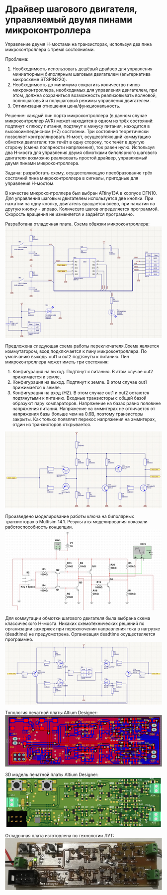 # Драйвер шагового двигателя, управляемый двумя пинами микроконтроллера
Управление двумя H-мостами на транзисторах, используя два пина микроконтроллера с тремя состояниями.

Проблема: 
1. Необходимость использовать дешёвый драйвер для управления миниатюрным биполярным шаговым двигателем (альтернатива микросхеме STSPIN220).
2. Необходимость до минимума сократить количество пинов микроконтроллера, необходимых для управления двигателем, при этом, должна сохраниться возможность реализовывать волновой, полношаговый и полушаговый режимы управления двигателем.
3. Оптимизация отношения цена/функциональность.

Решение: каждый пин порта микроконтроллера (в данном случае микроконтроллер AVR) может находится в одном из трёх состояний: подтянут к плюсу питания, подтянут к минусу питания, находится в высокоимпедансном (HZ) состоянии. Три состояния теоретически позволяет контроллировать Н-мост, осущесвтляющий коммутацию обмотки двигателя: ток течёт в одну сторону, ток течёт в другую сторону (смена полярности напряжения), ток равен нулю. Используя два Н-моста для управления двумя обмотками биполярного шагового двигателя возможно реализовать простой драйвер, управляемый двумя пинами микроконтроллера.

Задача: разработать схему, осуществляющую преобразование трёх состояний пина микроконтроллера в сигналы, пригодные для управления Н-мостом.

В качестве микроконтроллера был выбран ATtiny13A в корпусе DFN10. Для управления шаговым двигателем используется две кнопки. При нажатии на одну кнопку, двигатель вращается влево, при нажатии на другую кнопку - вправо. Количесвто шагов определяется программой. Скорость вращения не изменяется и задаётся программно.

Разработана отладочная плата. Схема обвязки микроконтроллера:
![Схема обвязки контроллера](https://github.com/ArtemMechanik/step-motor-driver-from-tow-MCU-pins/blob/728c46927e7084a70d6689771b289ed3af0d1047/source/%D0%A1%D1%85%D0%B5%D0%BC%D0%B0%20%D0%BE%D0%B1%D0%B2%D1%8F%D0%B7%D0%BA%D0%B8%20%D0%BA%D0%BE%D0%BD%D1%82%D1%80%D0%BE%D0%BB%D0%BB%D0%B5%D1%80%D0%B0.jpg)

Предложена следующая схема работы переключателя.Схема является коммутатором, вход подключается к пину микроконтроллера. По умолчанию выходы out1 и out2 подтянуты к питанию. Пин микроконтроллера может иметь три состояния:
1. Конфигурация на выход. Подтянут к питанию. В этом случае out2 прижимается к земле.
2. Конфигурация на выход. Подтянут к земле. В этом случае out1 прижимается к земле. 
3. Конфигурация на вход (HZ). В этом случае out1 и out2 остаются подтянутыми к питанию.
Входные транзисторы с общей базой образуют пару компараторов. Напряжение на базах равно половине напряжения питания. Напряжение на эммитерах не отличается от напряжения базы больше чем на 0.6В, поэтому транзисторы закрыты. Как только появляет перекос напряжения на эммитерах, отдин из транзисторов открывается.

![Схема ключа](https://github.com/ArtemMechanik/step-motor-driver-from-tow-MCU-pins/blob/80592bf404732544977e2eb65395976c6f3e5cff/source/%D0%A1%D1%85%D0%B5%D0%BC%D0%B0%20%D0%BA%D0%BB%D1%8E%D1%87%D0%B0.jpg)

Произведено моделирование работы ключа на биполярных транзисторах в Multisim 14.1. Результаты моделирования показали работоспособность концепции.
![Моделирование ключа](https://github.com/ArtemMechanik/step-motor-driver-from-tow-MCU-pins/blob/546a96e8b6ccaca532298826af7d1de0fa4b8c20/source/%D0%9C%D0%BE%D0%B4%D0%B5%D0%BB%D1%8C%20%D0%BA%D0%BB%D1%8E%D1%87%D0%B0.jpg)

Для коммутации обмотки шагового двигателя была выбрана схема классического Н-моста. Никаких схемотехнических решений по организации зажержек при переключении направления тока в нагрузке (deadtime) не предусмотрена. Организация deadtime осуществляется программно.
![Схема Н-моста](https://github.com/ArtemMechanik/step-motor-driver-from-tow-MCU-pins/blob/728c46927e7084a70d6689771b289ed3af0d1047/source/%D0%A1%D1%85%D0%B5%D0%BC%D0%B0%20%D0%9D-%D0%BC%D0%BE%D1%81%D1%82%D0%B0.jpg)

Топология печатной платы Altium Designer:
![Топология платы](https://github.com/ArtemMechanik/step-motor-driver-from-tow-MCU-pins/blob/dee9e6c7441507ab14894919f62d11e6d6f887ac/source/%D0%A2%D0%BE%D0%BF%D0%BE%D0%BB%D0%BE%D0%B3%D0%B8%D1%8F%20%D0%BF%D0%BB%D0%B0%D1%82%D1%8B.jpg)

3D модель печатной платы Altium Designer:
![3D модель печатной платы](https://github.com/ArtemMechanik/step-motor-driver-from-tow-MCU-pins/blob/e6e618f87c6f3b225f60fe9b9aeeb4eeddc96dfe/source/3D%20%D0%BC%D0%BE%D0%B4%D0%B5%D0%BB%D1%8C%20%D0%BF%D0%B5%D1%87%D0%B0%D1%82%D0%BD%D0%BE%D0%B9%20%D0%BF%D0%BB%D0%B0%D1%82%D1%8B.jpg)

Отладочная плата изготовлена по технологии ЛУТ:
![отладочная плата ЛУТ](https://github.com/ArtemMechanik/step-motor-driver-from-tow-MCU-pins/blob/b09a7d34708fb8837f7ed4e5dbdbdd89ef3b1333/source/%D0%9F%D0%B5%D1%87%D0%B0%D1%82%D0%BD%D0%B0%D1%8F%20%D0%BF%D0%BB%D0%B0%D1%82%D0%B0%20%D0%9B%D0%A3%D0%A2.jpg)
